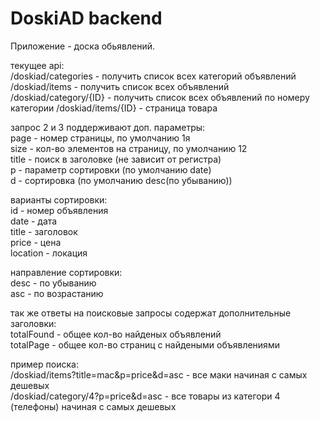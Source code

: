 # DoskiAD backend
Приложение - доска обьявлений.

текущее api:\
/doskiad/categories - получить список всех категорий объявлений \
/doskiad/items - получить список всех объявлений \
/doskiad/category/{ID} - получить список всех объявлений по номеру категории
/doskiad/items/{ID} - страница товара

запрос 2 и 3 поддерживают доп. параметры:\
page - номер страницы, по умолчанию 1я\
size - кол-во элементов на страницу, по умолчанию 12\
title - поиск в заголовке (не зависит от регистра)\
p - параметр сортировки (по умолчанию date)\
d - сортировка (по умолчанию desc(по убыванию))

варианты сортировки:\
id - номер объявления\
date - дата\
title - заголовок\
price - цена\
location - локация

направление сортировки:\
desc - по убыванию\
asc - по возрастанию

так же ответы на поисковые запросы содержат дополнительные заголовки:\
totalFound - общее кол-во найденых объявлений\
totalPage - общее кол-во страниц с найдеными объявлениями

пример поиска:\
/doskiad/items?title=mac&p=price&d=asc - все маки начиная с самых дешевых\
/doskiad/category/4?p=price&d=asc - все товары из категори 4 (телефоны) начиная с самых дешевых
